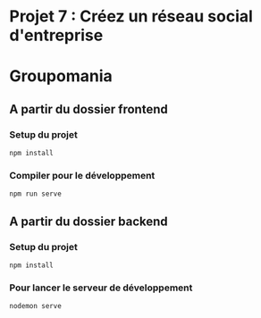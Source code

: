 # Projet 7 : Créez un réseau social d'entreprise
# Groupomania


## A partir du dossier **frontend**

### Setup du projet
```
npm install
```

### Compiler pour le développement
```
npm run serve
```


## A partir du dossier **backend**

### Setup du projet
```
npm install
```

### Pour lancer le serveur de développement
```
nodemon serve
```
